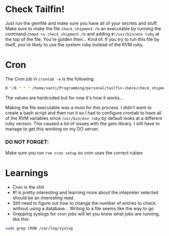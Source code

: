 # Check Tailfin!
Just run the gemfile and make sure you have all of your secrets and stuff.
Make sure to make the file `check_shipment.rb` an executable by running the command `chmod +x check_shipment.rb` and adding
`#!/usr/bin/env ruby` at the top of the file. You're golden then... Kind of. If you try to run this file by itself, you're likely to use
the system ruby instead of the RVM ruby.

# Cron
The Cron job in `crontab -e` is the following:
```bash
0 */6 * * * /home/santi/Programming/personal/tailfin-check/check_shipment.rb 1> /dev/null 2> /home/santi/Programming/personal/tailfin-check/cron_error.err
```
The values are hardcoded but for now it's how it works...

Making the file executable was a must for this process. I didn't want to create a bash script and then run it so I had to configure crontab to have
all of the RVM variables since `/usr/bin/env ruby` by default looks at a different ruby version.
This caused a lot of issues with the gem library. I still have to manage to get this working on my DO server.

### DO NOT FORGET:
Make sure you run `rvm cron setup` so cron uses the correct rubies 

# Learnings
- Cron is the shit
- #! is pretty interesting and learning more about the intepreter selected should be an interesting read.
- Still need to figure out how to change the number of entries to check without using a database... Writing to a file seems like the way to go
- Grepping syslogs for cron jobs will let you know what jobs are running, like this:
```bash
sudo grep CRON /var/log/syslog 
```
